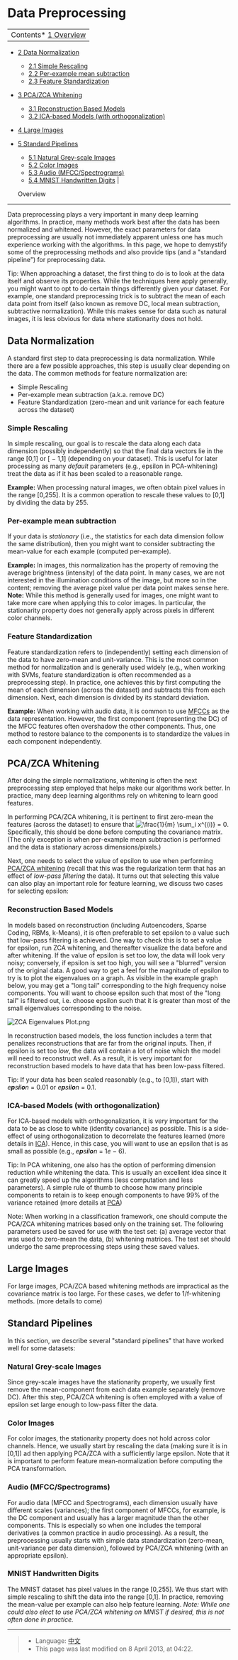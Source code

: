 Data Preprocessing
==================

<!-- Jump to: [navigation](#column-one), [search](#searchInput) -->

|  |
| --- |
| Contents* [1 Overview](#Overview)
* [2 Data Normalization](#Data_Normalization)
	+ [2.1 Simple Rescaling](#Simple_Rescaling)
	+ [2.2 Per-example mean subtraction](#Per-example_mean_subtraction)
	+ [2.3 Feature Standardization](#Feature_Standardization)
* [3 PCA/ZCA Whitening](#PCA.2FZCA_Whitening)
	+ [3.1 Reconstruction Based Models](#Reconstruction_Based_Models)
	+ [3.2 ICA-based Models (with orthogonalization)](#ICA-based_Models_.28with_orthogonalization.29)
* [4 Large Images](#Large_Images)
* [5 Standard Pipelines](#Standard_Pipelines)
	+ [5.1 Natural Grey-scale Images](#Natural_Grey-scale_Images)
	+ [5.2 Color Images](#Color_Images)
	+ [5.3 Audio (MFCC/Spectrograms)](#Audio_.28MFCC.2FSpectrograms.29)
	+ [5.4 MNIST Handwritten Digits](#MNIST_Handwritten_Digits)
 |

  Overview
----------

Data preprocessing plays a very important in many deep learning algorithms. In practice, many methods work best after the data has been normalized and whitened. However, the exact parameters for data preprocessing are usually not immediately apparent unless one has much experience working with the algorithms. In this page, we hope to demystify some of the preprocessing methods and also provide tips (and a "standard pipeline") for preprocessing data.

Tip: When approaching a dataset, the first thing to do is to look at the data itself and observe its properties. While the techniques here apply generally, you might want to opt to do certain things differently given your dataset. For example, one standard preprocessing trick is to subtract the mean of each data point from itself (also known as remove DC, local mean subtraction, subtractive normalization). While this makes sense for data such as natural images, it is less obvious for data where stationarity does not hold.

  Data Normalization
--------------------

A standard first step to data preprocessing is data normalization. While there are a few possible approaches, this step is usually clear depending on the data. The common methods for feature normalization are:

* Simple Rescaling
* Per-example mean subtraction (a.k.a. remove DC)
* Feature Standardization (zero-mean and unit variance for each feature across the dataset)

###   Simple Rescaling

In simple rescaling, our goal is to rescale the data along each data dimension (possibly independently) so that the final data vectors lie in the range [0,1] or [ − 1,1] (depending on your dataset). This is useful for later processing as many *default* parameters (e.g., epsilon in PCA-whitening) treat the data as if it has been scaled to a reasonable range.

**Example:**  When processing natural images, we often obtain pixel values in the range [0,255]. It is a common operation to rescale these values to [0,1] by dividing the data by 255.

###   Per-example mean subtraction

If your data is *stationary* (i.e., the statistics for each data dimension follow the same distribution), then you might want to consider subtracting the mean-value for each example (computed per-example).

**Example:** In images, this normalization has the property of removing the average brightness (intensity) of the data point. In many cases, we are not interested in the illumination conditions of the image, but more so in the content; removing the average pixel value per data point makes sense here. **Note:** While this method is generally used for images, one might want to take more care when applying this to color images. In particular, the stationarity property does not generally apply across pixels in different color channels.

###   Feature Standardization

Feature standardization refers to (independently) setting each dimension of the data to have zero-mean and unit-variance. This is the most common method for normalization and is generally used widely (e.g., when working with SVMs, feature standardization is often recommended as a preprocessing step). In practice, one achieves this by first computing the mean of each dimension (across the dataset) and subtracts this from each dimension. Next, each dimension is divided by its standard deviation.

**Example:**  When working with audio data, it is common to use [MFCCs](http://en.wikipedia.org/wiki/Mel-frequency_cepstrum) as the data representation. However, the first component (representing the DC) of the MFCC features often overshadow the other components. Thus, one method to restore balance to the components is to standardize the values in each component independently.

  PCA/ZCA Whitening
-------------------

After doing the simple normalizations, whitening is often the next preprocessing step employed that helps make our algorithms work better. In practice, many deep learning algorithms rely on whitening to learn good features.

In performing PCA/ZCA whitening, it is pertinent to first zero-mean the features (across the dataset) to ensure that ![ \frac{1}{m} \sum_i x^{(i)} = 0 ](images/math/e/3/8/e38353138423fe3c99226921e02ee649.png). Specifically, this should be done before computing the covariance matrix. (The only exception is when per-example mean subtraction is performed and the data is stationary across dimensions/pixels.)

Next, one needs to select the value of epsilon to use when performing  [PCA/ZCA whitening](Whitening.md "Whitening") (recall that this was the regularization term that has an effect of *low-pass filtering* the data). It turns out that selecting this value can also play an important role for feature learning, we discuss two cases for selecting epsilon:

###   Reconstruction Based Models

In models based on reconstruction (including Autoencoders, Sparse Coding, RBMs, k-Means), it is often preferable to set epsilon to a value such that low-pass filtering is achieved. One way to check this is to set a value for epsilon, run ZCA whitening, and thereafter visualize the data before and after whitening. If the value of epsilon is set too low, the data will look very noisy; conversely, if epsilon is set too high, you will see a "blurred" version of the original data. A good way to get a feel for the magnitude of epsilon to try is to plot the eigenvalues on a graph. As visible in the example graph below, you may get a "long tail" corresponding to the high frequency noise components. You will want to choose epsilon such that most of the "long tail" is filtered out, i.e. choose epsilon such that it is greater than most of the small eigenvalues corresponding to the noise.

![ZCA Eigenvalues Plot.png](images/9/91/ZCA_Eigenvalues_Plot.png)

In reconstruction based models, the loss function includes a term that penalizes reconstructions that are far from the original inputs. Then, if epsilon is set too *low*, the data will contain a lot of noise which the model will need to reconstruct well. As a result, it is very important for reconstruction based models to have data that has been low-pass filtered.

Tip: If your data has been scaled reasonably (e.g., to [0,1]), start with *e**p**s**i**l**o**n* = 0.01 or *e**p**s**i**l**o**n* = 0.1.

###   ICA-based Models (with orthogonalization)

For ICA-based models with orthogonalization, it is *very* important for the data to be as close to white (identity covariance) as possible. This is a side-effect of using orthogonalization to decorrelate the features learned (more details in  [ICA](Independent_Component_Analysis.md "Independent Component Analysis")). Hence, in this case, you will want to use an epsilon that is as small as possible (e.g., *e**p**s**i**l**o**n* = 1*e* − 6).

Tip: In PCA whitening, one also has the option of performing dimension reduction while whitening the data. This is usually an excellent idea since it can greatly speed up the algorithms (less computation and less parameters). A simple rule of thumb to choose how many principle components to retain is to keep enough components to have 99% of the variance retained (more details at  [PCA](PCA#Number_of_components_to_retain.md "PCA"))

Note: When working in a classification framework, one should compute the PCA/ZCA whitening matrices based only on the training set. The following parameters used be saved for use with the test set: (a) average vector that was used to zero-mean the data, (b) whitening matrices. The test set should undergo the same preprocessing steps using these saved values.

  Large Images
--------------

For large images, PCA/ZCA based whitening methods are impractical as the covariance matrix is too large. For these cases, we defer to 1/f-whitening methods. (more details to come)

  Standard Pipelines
--------------------

In this section, we describe several "standard pipelines" that have worked well for some datasets:

###   Natural Grey-scale Images

Since grey-scale images have the stationarity property, we usually first remove the mean-component from each data example separately (remove DC). After this step, PCA/ZCA whitening is often employed with a value of epsilon set large enough to low-pass filter the data.

###   Color Images

For color images, the stationarity property does not hold across color channels. Hence, we usually start by rescaling the data (making sure it is in [0,1]) ad then applying PCA/ZCA with a sufficiently large epsilon. Note that it is important to perform feature mean-normalization before computing the PCA transformation.

###   Audio (MFCC/Spectrograms)

For audio data (MFCC and Spectrograms), each dimension usually have different scales (variances); the first component of MFCCs, for example, is the DC component and usually has a larger magnitude than the other components. This is especially so when one includes the temporal derivatives (a common practice in audio processing). As a result, the preprocessing usually starts with simple data standardization (zero-mean, unit-variance per data dimension), followed by PCA/ZCA whitening (with an appropriate epsilon).

###   MNIST Handwritten Digits

The MNIST dataset has pixel values in the range [0,255]. We thus start with simple rescaling to shift the data into the range [0,1]. In practice, removing the mean-value per example can also help feature learning. *Note: While one could also elect to use PCA/ZCA whitening on MNIST if desired, this is not often done in practice.*

---

> * Language: [中文](%E6%95%B0%E6%8D%AE%E9%A2%84%E5%A4%84%E7%90%86.md "数据预处理")
> * This page was last modified on 8 April 2013, at 04:22.

